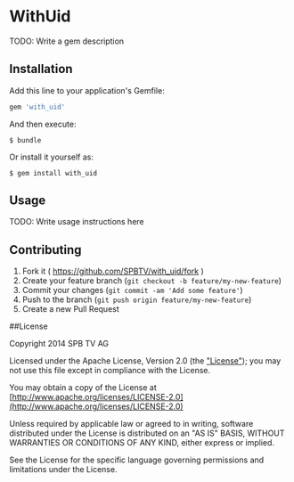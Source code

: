 # WithUid

TODO: Write a gem description

## Installation

Add this line to your application's Gemfile:

```ruby
gem 'with_uid'
```

And then execute:

    $ bundle

Or install it yourself as:

    $ gem install with_uid

## Usage

TODO: Write usage instructions here

## Contributing

1. Fork it ( https://github.com/SPBTV/with_uid/fork )
2. Create your feature branch (`git checkout -b feature/my-new-feature`)
3. Commit your changes (`git commit -am 'Add some feature'`)
4. Push to the branch (`git push origin feature/my-new-feature`)
5. Create a new Pull Request

##License

Copyright 2014 SPB TV AG

Licensed under the Apache License, Version 2.0 (the ["License"](LICENSE)); you may not use this file except in compliance with the License.

You may obtain a copy of the License at [http://www.apache.org/licenses/LICENSE-2.0](http://www.apache.org/licenses/LICENSE-2.0)

Unless required by applicable law or agreed to in writing, software distributed under the License is distributed on an "AS IS" BASIS, WITHOUT WARRANTIES OR CONDITIONS OF ANY KIND, either express or implied.

See the License for the specific language governing permissions and limitations under the License.
